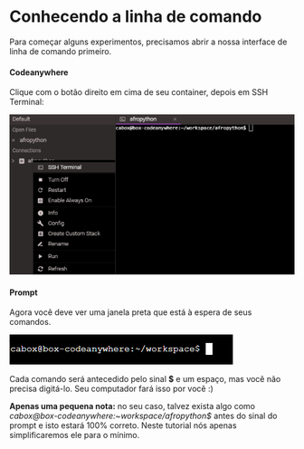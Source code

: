 # Conhecendo a linha de comando

Para começar alguns experimentos, precisamos abrir a nossa interface de linha de comando primeiro.

#### Codeanywhere
Clique com o botão direito em cima de seu container, depois em SSH Terminal:

![imagem do ssh terminal](../images/linha_de_comando/ssh_terminal.png)

#### Prompt
Agora você deve ver uma janela preta que está à espera de seus comandos.

![Prompt](../images/linha_de_comando/prompt.png)

Cada comando será antecedido pelo sinal **$** e um espaço, mas você não precisa digitá-lo. Seu computador fará isso por você :)

**Apenas uma pequena nota:** no seu caso, talvez exista algo como _cabox@box-codeanywhere:~workspace/afropython$_  antes do sinal do prompt e isto estará 100% correto. Neste tutorial nós apenas simplificaremos ele para o mínimo.
